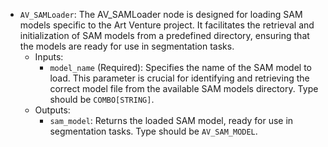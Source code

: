 - `AV_SAMLoader`: The AV_SAMLoader node is designed for loading SAM models specific to the Art Venture project. It facilitates the retrieval and initialization of SAM models from a predefined directory, ensuring that the models are ready for use in segmentation tasks.
    - Inputs:
        - `model_name` (Required): Specifies the name of the SAM model to load. This parameter is crucial for identifying and retrieving the correct model file from the available SAM models directory. Type should be `COMBO[STRING]`.
    - Outputs:
        - `sam_model`: Returns the loaded SAM model, ready for use in segmentation tasks. Type should be `AV_SAM_MODEL`.
